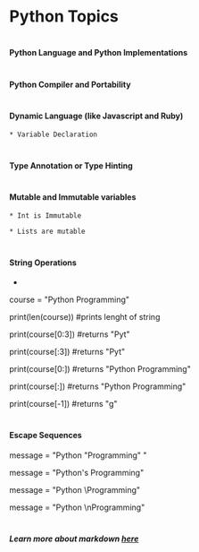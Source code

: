 
# <h1> Python Topics

# <h4> Python Language and Python Implementations


# <h4> Python Compiler and Portability


# <h4> Dynamic Language (like Javascript and Ruby)

	* Variable Declaration

	
# <h4> Type Annotation or Type Hinting



# <h4> Mutable and Immutable variables

	* Int is Immutable
	
	* Lists are mutable
	

	
	
# <h4> String Operations

*
course = "Python Programming"

print(len(course)) 			#prints lenght of string

print(course[0:3])			#returns "Pyt"

print(course[:3])			#returns "Pyt"

print(course[0:])			#returns "Python Programming"

print(course[:])			#returns "Python Programming"

print(course[-1]) 			#returns "g"

	
# <h4> Escape Sequences

message = "Python \"Programming\" "

message = "Python\'s Programming"

message = "Python \\Programming"

message = "Python \nProgramming"



# <h5> *Learn more about markdown [here](https://guides.github.com/features/mastering-markdown/)*